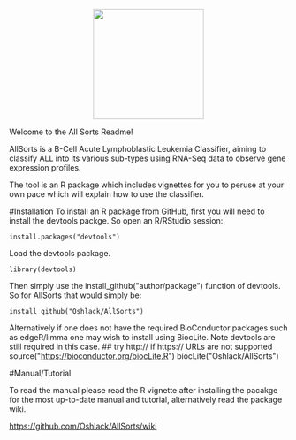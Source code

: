 <p align="center">
<img src=https://github.com/Oshlack/Baller/blob/master/AllSorts.png height=200 />  
</p>

Welcome to the All Sorts Readme!

AllSorts is a B-Cell Acute Lymphoblastic Leukemia Classifier, aiming to classify ALL into its various sub-types using RNA-Seq data to observe gene expression profiles. 

The tool is an R package which includes vignettes for you to peruse at your own pace which will explain how to use the classifier.

#Installation
To install an R package from GitHub, first you will need to install the devtools packge. So open an R/RStudio session:

    install.packages("devtools")

Load the devtools package.

    library(devtools)

Then simply use the install_github("author/package") function of devtools. So for AllSorts that would simply be:

    install_github("Oshlack/AllSorts")

Alternatively if one does not have the required BioConductor packages such as edgeR/limma one may wish to install using BiocLite. Note devtools are still required in this case.
    ## try http:// if https:// URLs are not supported
    source("https://bioconductor.org/biocLite.R")
    biocLite("Oshlack/AllSorts")

   
#Manual/Tutorial

To read the manual please read the R vignette after installing the pacakge for the most up-to-date manual and tutorial, alternatively read the package wiki.

https://github.com/Oshlack/AllSorts/wiki
